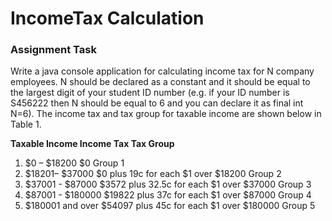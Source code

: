 # IncomeTax Calculation

### Assignment Task

Write a java console application for calculating income tax for N company employees. N should be declared as a constant and it should be equal to the largest digit of your student ID number (e.g. if your ID number is S456222 then N should be equal to 6 and you can declare it as final int N=6). The income tax and tax group for taxable income are  shown below in Table 1.

**Taxable Income	    Income Tax	                                Tax Group**
1. $0 – $18200	      $0	                                        Group 1
2. $18201– $37000	    $0 plus 19c for each $1 over $18200	        Group 2
3. $37001 - $87000	  $3572 plus 32.5c for each $1 over $37000	  Group 3
4. $87001 - $180000	  $19822 plus 37c for each $1 over $87000	    Group 4
5. $180001 and over	  $54097 plus 45c for each $1 over $180000	  Group 5
